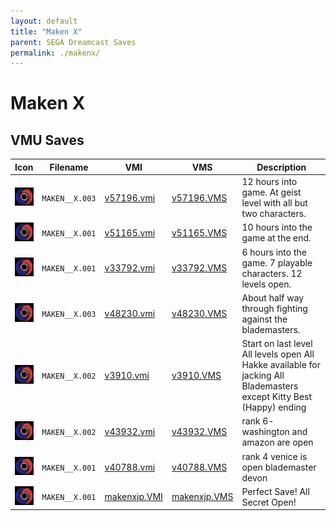 ```yaml
---
layout: default
title: "Maken X"
parent: SEGA Dreamcast Saves
permalink: ./makenx/
---
```

# Maken X

## VMU Saves

| Icon | Filename | VMI | VMS | Description |
|------|----------|-----|-----|-------------|
| ![Maken X](../icons/MAKEN__X.003.GIF) | `MAKEN__X.003` | [v57196.vmi](v57196.vmi) | [v57196.VMS](v57196.VMS) | 12 hours into game. At geist level with all but two characters.  |
| ![Maken X](../icons/MAKEN__X.001.GIF) | `MAKEN__X.001` | [v51165.vmi](v51165.vmi) | [v51165.VMS](v51165.VMS) | 10 hours into the game at the end.  |
| ![Maken X](../icons/MAKEN__X.001.GIF) | `MAKEN__X.001` | [v33792.vmi](v33792.vmi) | [v33792.VMS](v33792.VMS) | 6 hours into the game. 7 playable characters. 12 levels open.  |
| ![Maken X](../icons/MAKEN__X.003.GIF) | `MAKEN__X.003` | [v48230.vmi](v48230.vmi) | [v48230.VMS](v48230.VMS) | About half way through fighting against the blademasters.  |
| ![Maken X](../icons/MAKEN__X.002.GIF) | `MAKEN__X.002` | [v3910.vmi](v3910.vmi) | [v3910.VMS](v3910.VMS) | Start on last level All levels open All Hakke available for jacking All Blademasters except Kitty Best (Happy) ending  |
| ![Maken X](../icons/MAKEN__X.002.GIF) | `MAKEN__X.002` | [v43932.vmi](v43932.vmi) | [v43932.VMS](v43932.VMS) | rank 6- washington and amazon are open  |
| ![Maken X](../icons/MAKEN__X.001.GIF) | `MAKEN__X.001` | [v40788.vmi](v40788.vmi) | [v40788.VMS](v40788.VMS) | rank 4 venice is open blademaster devon  |
| ![Maken X](../icons/MAKEN__X.001.GIF) | `MAKEN__X.001` | [makenxjp.VMI](makenxjp.VMI) | [makenxjp.VMS](makenxjp.VMS) | Perfect Save! All Secret Open! |
